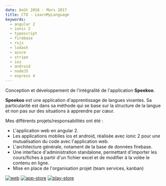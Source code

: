 ```yaml
---
date: Août 2016 - Mars 2017
title: CTO - LearnMyLanguage
keywords:
  - angular 2
  - ionic 2
  - typescript
  - firebase
  - rxjs
  - lodash
  - azure
  - stripe
  - ios
  - android
  - nodeJS
  - express 4
---
```


Conception et développement de l'intégralité de l'application **Speekoo**.

**Speekoo** est une application d'apprentissage de langues vivantes. Sa particularité est dans sa méthode qui se base sur la structure de la langue et non pas sur des situations à apprendre par cœur.

Mes différents projets/responsabilités ont été :
 - L'application web en angular 2.
 - Les applications mobiles ios et android, réalisée avec ionic 2 pour une mutualisation du code avec l'application web.
 - L'architecture générale, notament de la base de données firebase.
 - Une interface d'administration standalone, permettant d'importer les cours/fiches à partir d'un fichier excel et de modifier à la volée le contenu en ligne.
 - Mise en place de l'organisation projet (team services, kanban)

[![web](web-badge.svg)](https://speekoo.com)
[![app-store](app-store-badge-fr.svg)](https://itunes.apple.com/be/app/speekoo/id1171852940?mt=8)
[![play-store](google-play-badge-fr.svg)](https://play.google.com/store/apps/details?id=com.ionicframework.speekooappv2208928&hl=fr)